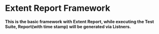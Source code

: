 # Extent Report Framework

#### This is the basic framework with Extent Report, while executing the Test Suite, Report(with time stamp) will be generated via Listners.
